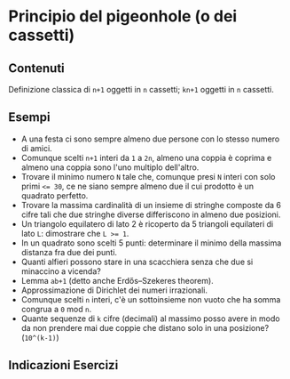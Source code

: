 # Principio del pigeonhole (o dei cassetti)

## Contenuti

Definizione classica di `n+1` oggetti in `n` cassetti; `kn+1` oggetti in `n` cassetti.

## Esempi

- A una festa ci sono sempre almeno due persone con lo stesso numero di amici.
- Comunque scelti `n+1` interi da `1` a `2n`, almeno una coppia è coprima e almeno una coppia sono l'uno multiplo dell'altro.
- Trovare il minimo numero `N` tale che, comunque presi `N` interi con solo primi `<= 30`, ce ne siano sempre almeno due il cui prodotto è un quadrato perfetto.
- Trovare la massima cardinalità di un insieme di stringhe composte da 6 cifre tali che due stringhe diverse differiscono in almeno due posizioni.
- Un triangolo equilatero di lato 2 è ricoperto da 5 triangoli equilateri di lato `L`: dimostrare che `L >= 1`.
- In un quadrato sono scelti 5 punti: determinare il minimo della massima distanza fra due dei punti.
- Quanti alfieri possono stare in una scacchiera senza che due si minaccino a vicenda?
- Lemma `ab+1` (detto anche Erdős–Szekeres theorem).
- Approssimazione di Dirichlet dei numeri irrazionali.
- Comunque scelti `n` interi, c'è un sottoinsieme non vuoto che ha somma congrua a `0` mod `n`.
- Quante sequenze di `k` cifre (decimali) al massimo posso avere in modo da non prendere mai due coppie che distano solo in una posizione? (`10^(k-1)`)

## Indicazioni Esercizi

